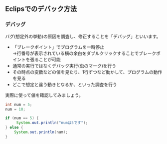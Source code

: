 ## Eclipsでのデバック方法

### デバッグ

バグ(想定外の挙動)の原因を調査し、修正することを「デバッグ」といいます。

- 「ブレークポイント」でプログラムを一時停止  
     →行番号が表示されている横の余白をダブルクリックすることでブレークポイントを張ることが可能
- 通常の実行ではなくデバック実行(虫のマーク)を行う
- その時点の変数などの値を見たり、1行ずつなど動かして、プログラムの動作を見る
- どこで想定と違う動きとなるか、といった調査を行う

実際に使って値を確認してみましょう。

```java
int num = 5;
num = 10;

if (num == 5) {
     System.out.println("numは5です");
} else {
    System.out.println(num);
}
```
